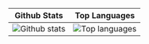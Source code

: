 | Github Stats | Top Languages |
| --- | --- |
| ![Github stats](https://github-readme-stats.vercel.app/api?username=Haalon&show_icons=true&title_color=E22B12&icon_color=E22B12&text_color=9f9f9f&bg_color=151515&count_private=true&include_all_commits=true) | ![Top languages](https://github-readme-stats.vercel.app/api/top-langs/?username=Haalon&show_icons=true&title_color=E22B12&icon_color=E22B12&text_color=9f9f9f&bg_color=151515&langs_count=8&count_private=true&layout=compact) |

